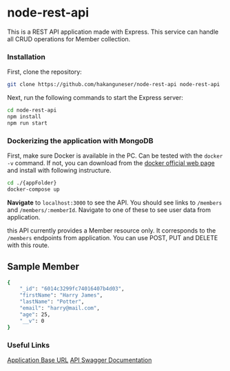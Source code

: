 # node-rest-api 
This is a REST API application made with Express. This service can handle all CRUD operations for Member collection.

### Installation

First, clone the repository:
```sh
git clone https://github.com/hakanguneser/node-rest-api node-rest-api
```
Next, run the following commands to start the Express server:

```sh
cd node-rest-api
npm install
npm run start
```
### Dockerizing the application with MongoDB

First, make sure Docker is available in the PC. Can be tested with the ```docker -v``` command. 
If not, you can download from the [docker official web page](https://www.docker.com/) and install with following instructure.


```sh 
cd ./{appFolder}
docker-compose up 
```

**Navigate** to `localhost:3000` to see the API. You should see links to `/members` and `/members/:memberId`. Navigate to one of these to see user data from application.

this API currently provides a Member resource only. It corresponds to the `/members` endpoints from application. You can use POST, PUT and DELETE with this route.

## Sample Member
```sh
{
    "_id": "6014c3299fc74016407b4d03",
    "firstName": "Harry James",
    "lastName": "Potter",
    "email": "harry@mail.com",
    "age": 25,
    "__v": 0
}
```

### Useful Links
[Application Base URL](http://localhost:3000)
[API Swagger Documentation](http://localhost:3000/api-doc)